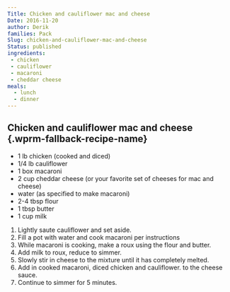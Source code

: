 ```yaml
---
Title: Chicken and cauliflower mac and cheese
Date: 2016-11-20
author: Derik
families: Pack
Slug: chicken-and-cauliflower-mac-and-cheese
Status: published
ingredients:
 - chicken
 - cauliflower
 - macaroni
 - cheddar cheese
meals:
  - lunch
  - dinner
---
```


<!--WPRM Recipe 96-->

<div class="wprm-fallback-recipe">

Chicken and cauliflower mac and cheese {.wprm-fallback-recipe-name}
--------------------------------------

<div class="wprm-fallback-recipe-ingredients">

-   1 lb chicken (cooked and diced)
-   1/4 lb cauliflower
-   1 box macaroni
-   2 cup cheddar cheese (or your favorite set of cheeses for mac and cheese)
-   water (as specified to make macaroni)
-   2-4 tbsp flour
-   1 tbsp butter
-   1 cup milk

</div>

<div class="wprm-fallback-recipe-instructions">

1.  Lightly saute cauliflower and set aside.
2.  Fill a pot with water and cook macaroni per instructions
3.  While macaroni is cooking, make a roux using the flour and butter.
4.  Add milk to roux, reduce to simmer.
5.  Slowly stir in cheese to the mixture until it has completely melted.
6.  Add in cooked macaroni, diced chicken and cauliflower. to the cheese sauce.
7.  Continue to simmer for 5 minutes.

</div>

<div class="wprm-fallback-recipe-notes">

</div>

</div>

<!--End WPRM Recipe-->
